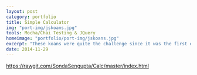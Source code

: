 ```yaml
---
layout: post
category: portfolio
title: Simple Calculator
img: "port-img/jskoans.jpg"
tools: Mocha/Chai Testing & JQuery
homeimage: "portfolio/port-img/jskoans.jpg"
excerpt: "These koans were quite the challenge since it was the first ever experiencing a testing environment and yes, I do feel a tad bit more enlightened upon their completion."
date: 2014-11-29
---
```


https://rawgit.com/SondaSengupta/Calc/master/index.html
